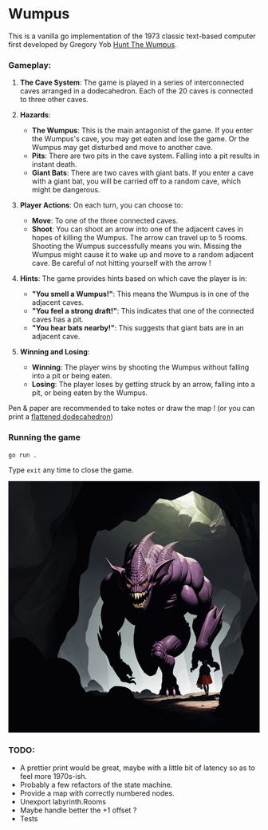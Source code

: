 # Wumpus
This is a vanilla go implementation of the 1973 classic text-based computer first developed by Gregory Yob [Hunt The Wumpus](https://en.wikipedia.org/wiki/Hunt_the_Wumpus).

### Gameplay:

1. **The Cave System**: The game is played in a series of interconnected caves arranged in a dodecahedron. Each of the 20 caves is connected to three other caves.

2. **Hazards**:
   - **The Wumpus**: This is the main antagonist of the game. If you enter the Wumpus's cave, you may get eaten and lose the game. Or the Wumpus may get disturbed and move to another cave.
   - **Pits**: There are two pits in the cave system. Falling into a pit results in instant death.
   - **Giant Bats**: There are two caves with giant bats. If you enter a cave with a giant bat, you will be carried off to a random cave, which might be dangerous.

3. **Player Actions**: On each turn, you can choose to:
   - **Move**: To one of the three connected caves.
   - **Shoot**: You can shoot an arrow into one of the adjacent caves in hopes of killing the Wumpus. The arrow can travel up to 5 rooms. Shooting the Wumpus successfully means you win. Missing the Wumpus might cause it to wake up and move to a random adjacent cave. Be careful of not hitting yourself with the arrow !
   
4. **Hints**: The game provides hints based on which cave the player is in:
   - **"You smell a Wumpus!"**: This means the Wumpus is in one of the adjacent caves.
   - **"You feel a strong draft!"**: This indicates that one of the connected caves has a pit.
   - **"You hear bats nearby!"**: This suggests that giant bats are in an adjacent cave.

5. **Winning and Losing**:
   - **Winning**: The player wins by shooting the Wumpus without falling into a pit or being eaten.
   - **Losing**: The player loses by getting struck by an arrow, falling into a pit, or being eaten by the Wumpus.

Pen & paper are recommended to take notes or draw the map ! (or you can print a [flattened dodecahedron](https://people.math.sc.edu/Burkardt/data/grf/dodecahedron.png))

### Running the game
```
go run .
```
Type `exit` any time to close the game.

![cover](cover.png)

### TODO:
* A prettier print would be great, maybe with a little bit of latency so as to feel more 1970s-ish.
* Probably a few refactors of the state machine.
* Provide a map with correctly numbered nodes.
* Unexport labyrinth.Rooms
* Maybe handle better the +1 offset ?
* Tests